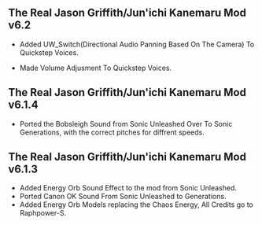 ## The Real Jason Griffith/Jun'ichi Kanemaru Mod v6.2

- Added UW_Switch(Directional Audio Panning Based On The Camera) To Quickstep Voices.

- Made Volume Adjusment To Quickstep Voices.

## The Real Jason Griffith/Jun'ichi Kanemaru Mod v6.1.4

- Ported the Bobsleigh Sound from Sonic Unleashed Over To Sonic Generations, with the correct pitches for diffrent speeds. 


## The Real Jason Griffith/Jun'ichi Kanemaru Mod v6.1.3 
- Added Energy Orb Sound Effect to the mod from Sonic Unleashed.
- Ported Canon OK Sound From Sonic Unleashed to Generations.
- Added Energy Orb Models replacing the Chaos Energy, All Credits go to Raphpower-S.

